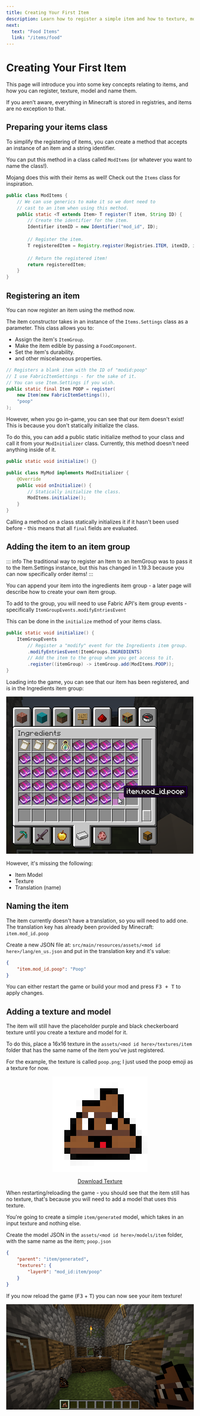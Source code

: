 ```yaml
---
title: Creating Your First Item
description: Learn how to register a simple item and how to texture, model and name it.
next:
  text: "Food Items"
  link: "/items/food"
---
```


# Creating Your First Item

This page will introduce you into some key concepts relating to items, and how you can register, texture, model and name them.

If you aren't aware, everything in Minecraft is stored in registries, and items are no exception to that.

## Preparing your items class

To simplify the registering of items, you can create a method that accepts an instance of an item and a string identifier.

You can put this method in a class called `ModItems` (or whatever you want to name the class!). 

Mojang does this with their items as well! Check out the `Items` class for inspiration.

```java
public class ModItems {
    // We can use generics to make it so we dont need to 
    // cast to an item when using this method.
    public static <T extends Item> T register(T item, String ID) {
        // Create the identifier for the item.
        Identifier itemID = new Identifier("mod_id", ID);
        
        // Register the item.
        T registeredItem = Registry.register(Registries.ITEM, itemID, item);

        // Return the registered item!
        return registeredItem;
    }
}
```

## Registering an item

You can now register an item using the method now.

The item constructor takes in an instance of the `Items.Settings` class as a parameter. This class allows you to:

- Assign the item's `ItemGroup`.
- Make the item edible by passing a `FoodComponent`.
- Set the item's durability.
- and other miscelaneous properties.

```java
// Registers a blank item with the ID of "modid:poop"
// I use FabricItemSettings - for the sake of it.
// You can use Item.Settings if you wish.
public static final Item POOP = register(
    new Item(new FabricItemSettings()), 
    "poop"
);
```

However, when you go in-game, you can see that our item doesn't exist! This is because you don't statically initialize the class.

To do this, you can add a public static initialize method to your class and call it from your `ModInitializer` class. Currently, this method doesn't need anything inside of it.

```java
public static void initialize() {}
```

```java
public class MyMod implements ModInitializer {
    @Override
    public void onInitialize() {
        // Statically initialize the class.
        ModItems.initialize();
    }
}
```

Calling a method on a class statically initializes it if it hasn't been used before - this means that all `final` fields are evaluated.

## Adding the item to an item group

::: info
The traditional way to register an Item to an ItemGroup was to pass it to the Item.Settings instance, but this has changed in 1.19.3 because you can now specifically order items!
:::

You can append your item into the ingredients item group - a later page will describe how to create your own item group.

To add to the group, you will need to use Fabric API's item group events - specifically `ItemGroupEvents.modifyEntriesEvent`

This can be done in the `initialize` method of your items class.

```java
public static void initialize() {
    ItemGroupEvents
        // Register a "modify" event for the Ingredients item group.
        .modifyEntriesEvent(ItemGroups.INGREDIENTS)
        // Add the item to the group when you get access to it.
        .register((itemGroup) -> itemGroup.add(ModItems.POOP));
}
```

Loading into the game, you can see that our item has been registered, and is in the Ingredients item group:

![](./_assets/first_item_0.png)

However, it's missing the following:

- Item Model
- Texture
- Translation (name)

## Naming the item

The item currently doesn't have a translation, so you will need to add one. The translation key has already been provided by Minecraft: `item.mod_id.poop`

Create a new JSON file at: `src/main/resources/assets/<mod id here>/lang/en_us.json` and put in the translation key and it's value:

```json
{
    "item.mod_id.poop": "Poop"
}
```

You can either restart the game or build your mod and press <kbd>F3 + T</kbd> to apply changes.

## Adding a texture and model

The item will still have the placeholder purple and black checkerboard texture until you create a texture and model for it.

To do this, place a 16x16 texture in the `assets/<mod id here>/textures/item` folder that has the same name of the item you've just registered.

For the example, the texture is called `poop.png`; I just used the poop emoji as a texture for now.

<div align="center">

![](./_assets/first_item_1.png)

<a target="_blank" href="./_assets/first_item_1_small.png">
Download Texture
</a>

</div>

When restarting/reloading the game - you should see that the item still has no texture, that's because you will need to add a model that uses this texture.

You're going to create a simple `item/generated` model, which takes in an input texture and nothing else.

Create the model JSON in the `assets/<mod id here>/models/item` folder, with the same name as the item; `poop.json`

```json
{
    "parent": "item/generated",
    "textures": {
        "layer0": "mod_id:item/poop"
    }
}
```

If you now reload the game (<kbd>F3</kbd> + <kbd>T</kbd>) you can now see your item texture!

![](./_assets/first_item_2.png)